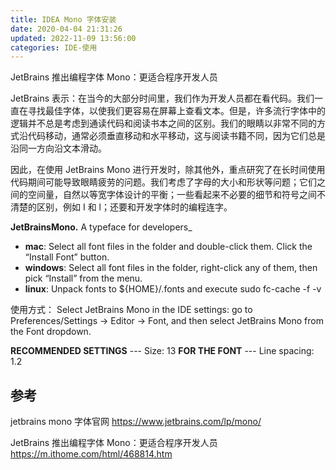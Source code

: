 ```yaml
---
title: IDEA Mono 字体安装
date: 2020-04-04 21:31:26
updated: 2022-11-09 13:56:00
categories: IDE-使用
---
```


JetBrains 推出编程字体 Mono：更适合程序开发人员

JetBrains 表示：在当今的大部分时间里，我们作为开发人员都在看代码。我们一直在寻找最佳字体，以使我们更容易在屏幕上查看文本。但是，许多流行字体中的逻辑并不总是考虑到通读代码和阅读书本之间的区别。我们的眼睛以非常不同的方式沿代码移动，通常必须垂直移动和水平移动，这与阅读书籍不同，因为它们总是沿同一方向沿文本滑动。

因此，在使用 JetBrains Mono 进行开发时，除其他外，重点研究了在长时间使用代码期间可能导致眼睛疲劳的问题。我们考虑了字母的大小和形状等问题；它们之间的空间量，自然以等宽字体设计的平衡；一些看起来不必要的细节和符号之间不清楚的区别，例如 I 和 l；还要和开发字体时的编程连字。

**JetBrainsMono.** A typeface for developers\_

- **mac**: Select all font files in the folder and double-click them. Click the “Install Font” button.
- **windows**: Select all font files in the folder, right-click any of them, then pick “Install” from the menu.
- **linux**: Unpack fonts to ${HOME}/.fonts and execute sudo fc-cache -f -v

使用方式： Select JetBrains Mono in the IDE settings: go to Preferences/Settings → Editor → Font, and then select JetBrains Mono from the Font dropdown.

**RECOMMENDED SETTINGS** --- Size: 13 **FOR THE FONT** --- Line spacing: 1.2

## 参考

jetbrains mono 字体官网 <https://www.jetbrains.com/lp/mono/>

JetBrains 推出编程字体 Mono：更适合程序开发人员 <https://m.ithome.com/html/468814.htm>
